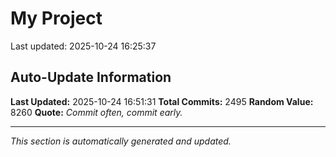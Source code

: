 # My Project


Last updated: 2025-10-24 16:25:37






































































































































































































































































































































































































































































































































































































































































































































































































































































































































































































































































































































































































































































































































































































































































































































































































































































































































































































































































































































































































































































































































































































































































































































































































































































































































































































































































































































































































































































































































































































## Auto-Update Information

**Last Updated:** 2025-10-24 16:51:31
**Total Commits:** 2495
**Random Value:** 8260
**Quote:** _Commit often, commit early._

---
_This section is automatically generated and updated._